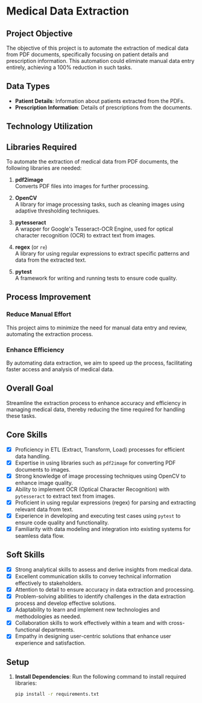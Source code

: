 # Medical Data Extraction

## Project Objective
The objective of this project is to automate the extraction of medical data from PDF documents, specifically focusing on patient details and prescription information. This automation could eliminate manual data entry entirely, achieving a 100% reduction in such tasks.

## Data Types
- **Patient Details**: Information about patients extracted from the PDFs.
- **Prescription Information**: Details of prescriptions from the documents.

## Technology Utilization

## Libraries Required

To automate the extraction of medical data from PDF documents, the following libraries are needed:

1. **pdf2image**  
   Converts PDF files into images for further processing.

2. **OpenCV**  
   A library for image processing tasks, such as cleaning images using adaptive thresholding techniques.

3. **pytesseract**  
   A wrapper for Google's Tesseract-OCR Engine, used for optical character recognition (OCR) to extract text from images.

4. **regex** (or `re`)  
   A library for using regular expressions to extract specific patterns and data from the extracted text.

5. **pytest**  
   A framework for writing and running tests to ensure code quality.
## Process Improvement

### Reduce Manual Effort
This project aims to minimize the need for manual data entry and review, automating the extraction process.

### Enhance Efficiency
By automating data extraction, we aim to speed up the process, facilitating faster access and analysis of medical data.

## Overall Goal
Streamline the extraction process to enhance accuracy and efficiency in managing medical data, thereby reducing the time required for handling these tasks.

## Core Skills
- [x] Proficiency in ETL (Extract, Transform, Load) processes for efficient data handling.
- [x] Expertise in using libraries such as `pdf2image` for converting PDF documents to images.
- [x] Strong knowledge of image processing techniques using OpenCV to enhance image quality.
- [x] Ability to implement OCR (Optical Character Recognition) with `pytesseract` to extract text from images.
- [x] Proficient in using regular expressions (regex) for parsing and extracting relevant data from text.
- [x] Experience in developing and executing test cases using `pytest` to ensure code quality and functionality.
- [x] Familiarity with data modeling and integration into existing systems for seamless data flow.

## Soft Skills
- [x] Strong analytical skills to assess and derive insights from medical data.
- [x] Excellent communication skills to convey technical information effectively to stakeholders.
- [x] Attention to detail to ensure accuracy in data extraction and processing.
- [x] Problem-solving abilities to identify challenges in the data extraction process and develop effective solutions.
- [x] Adaptability to learn and implement new technologies and methodologies as needed.
- [x] Collaboration skills to work effectively within a team and with cross-functional departments.
- [x] Empathy in designing user-centric solutions that enhance user experience and satisfaction.

## Setup

1. **Install Dependencies**: Run the following command to install required libraries:
   ```bash
   pip install -r requirements.txt

